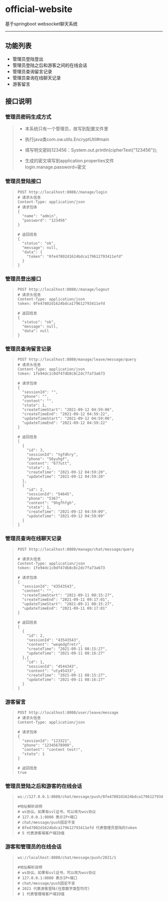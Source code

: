 # official-website
基于springboot websocket聊天系统

------



## 功能列表
- 管理员登陆登出
- 管理员登陆之后和游客之间的在线会话
- 管理员查询留言记录
- 管理员查询在线聊天记录
- 游客留言

## 接口说明

### 管理员密码生成方式

> - 本系统只有一个管理员，故写到配置文件里
>
> - 执行java类com.ow.utils.EncryptUtil#main
>
> - 填写明文密码123456：System.out.println(cipherText("123456"));
>
> - 生成的密文填写到application.properties文件login.manage.password=密文


### 管理员登陆接口

> ```apl
> POST http://localhost:8080//manage/login
> # 请求头信息
> Content-Type: application/json
> # 请求包体
> {
>   "name": "admin",
>   "password": "123456"
> }
> 
> # 返回信息
> {
>   "status": "ok",
>   "message": null,
>   "data": {
>     "token": "0fe47802d1624bdca179612793411efd"
>   }
> }
> ```

### 管理员登出接口

> ```apl
> POST http://localhost:8080//manage/logout
> # 请求头信息
> Content-Type: application/json
> token: 0fe47802d1624bdca179612793411efd
> 
> # 返回信息
> {
>   "status": "ok",
>   "message": null,
>   "data": null
> }
> ```

### 管理员查询留言记录

> ```apl
> POST http://localhost:8080/manage/leave/message/query
> # 请求头信息
> Content-Type: application/json
> token: 1fe94dc1c0df47db8c8c2dc7fa73a673
> 
> # 请求包体
> {
>   "sessionId": "",
>   "phone": "",
>   "content": "",
>   "state": 1,
>   "createTimeStart": "2021-09-12 04:59:06",
>   "createTimeEnd": "2021-09-12 04:59:22",
>   "updateTimeStart": "2021-09-12 04:59:06",
>   "updateTimeEnd": "2021-09-12 04:59:22"
> }
> 
> # 返回信息
> [
>   {
>     "id": 3,
>     "sessionId": "tgfdhry",
>     "phone": "56yuhgf",
>     "content": "677utt",
>     "state": 1,
>     "createTime": "2021-09-12 04:59:20",
>     "updateTime": "2021-09-12 04:59:20"
>   },
>   {
>     "id": 2,
>     "sessionId": "54645",
>     "phone": "5367",
>     "content": "9hgfhfgh",
>     "state": 1,
>     "createTime": "2021-09-12 04:59:09",
>     "updateTime": "2021-09-12 04:59:09"
>   }
> ]
> ```

### 管理员查询在线聊天记录

> ```apl
> POST http://localhost:8080/manage/chat/message/query
> 
> # 请求头信息
> Content-Type: application/json
> token: 1fe94dc1c0df47db8c8c2dc7fa73a673
> 
> # 请求包体
> {
>   "sessionId": "43543543",
>   "content": "",
>   "createTimeStart": "2021-09-11 08:15:27",
>   "createTimeEnd": "2021-09-11 09:17:01",
>   "updateTimeStart": "2021-09-11 08:15:27",
>   "updateTimeEnd": "2021-09-11 09:17:01"
> }
> 
> # 返回信息
> [
>   {
>     "id": 2,
>     "sessionId": "43543543",
>     "content": "weqedgfretr",
>     "createTime": "2021-09-11 08:15:27",
>     "updateTime": "2021-09-11 08:16:27"
>   },{
>     "id": 1,
>     "sessionId": "4544343",
>     "content": "uty45433",
>     "createTime": "2021-09-11 08:15:27",
>     "updateTime": "2021-09-11 08:16:27"
>   }
> ]
> ```



### 游客留言

> ```apl
> POST http://localhost:8080/user/leave/message
> # 请求头信息
> Content-Type: application/json
> 
> # 请求包体
> {
>   "sessionId": "123321",
>   "phone": "12345678909",
>   "content": "content test!",
>   "state": 1
> }
> 
> # 返回信息
> true
> ```



### 管理员登陆之后和游客的在线会话

> ```apl
> ws://127.0.0.1:8080/chat/message/push/0fe47802d1624bdca179612793411efd/5
> 
> #地址解析说明
> # ws协议。如果有ssl证书，可以改为wss协议
> # 127.0.0.1:8080 表示IP+端口
> # chat/message/push固定不变
> # 0fe47802d1624bdca179612793411efd 代表管理员登陆的token
> # 5 代表游客端客户端ID值
> ```

### 游客和管理员的在线会话

> ```apl
> ws://localhost:8080/chat/message/push/2021/1
> 
> #地址解析说明
> # ws协议。如果有ssl证书，可以改为wss协议
> # 127.0.0.1:8080 表示IP+端口
> # chat/message/push固定不变
> # 2021 代表游客登陆(任意数字类型均可)
> # 1 代表管理端客户端ID值
> ```
>
> 
